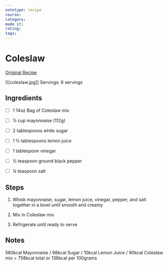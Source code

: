 ```yaml
---
notetype: recipe
course:
category:
made it:
rating:
tags:
---
```

# Coleslaw

[Original Recipe](https://www.allrecipes.com/recipe/240784/easy-coleslaw-dressing)

![[coleslaw.jpg]]
Servings: 6 servings

## Ingredients
- [ ] 1 14oz Bag of Coleslaw mix- [ ] ½ cup mayonnaise (112g)- [ ] 2 tablespoons white sugar- [ ] 1 ½ tablespoons lemon juice- [ ] 1 tablespoon vinegar- [ ] ½ teaspoon ground black pepper- [ ] ¼ teaspoon salt

## Steps
1) Whisk mayonnaise, sugar, lemon juice, vinegar, pepper, and salt together in a bowl until smooth and creamy

2) Mix in Coleslaw mix

3) Refrigerate until ready to serve


## Notes
560kcal Mayonnaise / 98kcal Sugar / 10kcal Lemon Juice / 90kcal Coleslaw mix = 758kcal total or 136kcal per 100grams

